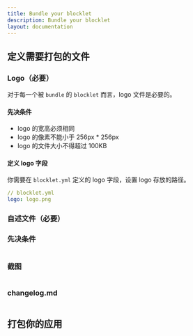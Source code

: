 ```yaml
---
title: Bundle your blocklet
description: Bundle your blocklet
layout: documentation
---
```


## 定义需要打包的文件

### Logo（必要）

对于每一个被 `bundle` 的 `blocklet` 而言，logo 文件是必要的。

#### 先决条件

- logo 的宽高必须相同
- logo 的像素不能小于 256px \* 256px
- logo 的文件大小不得超过 100KB

#### 定义 logo 字段

你需要在 `blocklet.yml` 定义的 logo 字段，设置 logo 存放的路径。

```yml
// blocklet.yml
logo: logo.png
```

### 自述文件（必要）

### 先决条件

```yml

```


### 截图

```yml

```

### changelog.md

```

```

## 打包你的应用
<!--- Bunding mode: zip, webpack
- Bundling under mono-repo mode-->


